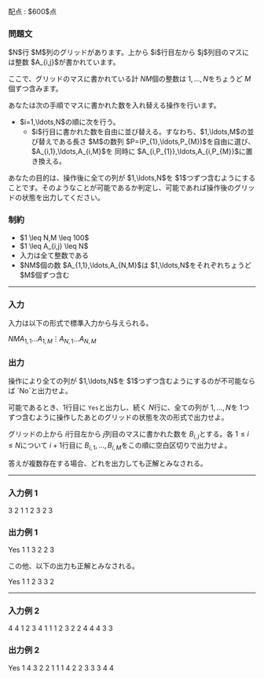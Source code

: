 
<div>

<span>

<span>

<p>
配点 : $600$点
</p>

<div>

<section>

### **問題文**

<p>
$N$行 $M$列のグリッドがあります。上から $i$行目左から $j$列目のマスには整数 $A_{i,j}$が書かれています。

ここで、グリッドのマスに書かれている計 $NM$個の整数は $1,\ldots,N$をちょうど $M$個ずつ含みます。
</p>

<p>
あなたは次の手順でマスに書かれた数を入れ替える操作を行います。
</p>

<ul>

<li>
$i=1,\ldots,N$の順に次を行う。
<ul>

<li>
$i$行目に書かれた数を自由に並び替える。すなわち、$1,\ldots,M$の並び替えである長さ $M$の数列 $P=(P_{1},\ldots,P_{M})$を自由に選び、$A_{i,1},\ldots,A_{i,M}$を 同時に $A_{i,P_{1}},\ldots,A_{i,P_{M}}$に置き換える。
</li>

</ul>

</li>

</ul>

<p>
あなたの目的は、操作後に全ての列が $1,\ldots,N$を $1$つずつ含むようにすることです。そのようなことが可能であるか判定し、可能であれば操作後のグリッドの状態を出力してください。
</p>

</section>

</div>

<div>

<section>

### **制約**

<ul>

<li>
$1 \leq N,M \leq 100$
</li>

<li>
$1 \leq A_{i,j} \leq N$
</li>

<li>
入力は全て整数である
</li>

<li>
$NM$個の数 $A_{1,1},\ldots,A_{N,M}$は $1,\ldots,N$をそれぞれちょうど $M$個ずつ含む
</li>

</ul>

</section>

</div>

---

<div>

<div>

<section>

### **入力**

<p>
入力は以下の形式で標準入力から与えられる。
</p>

<div>

$N$$M$$A_{1,1}$$\ldots$$A_{1,M}$$\vdots$$A_{N,1}$$\ldots$$A_{N,M}$
</div>

</section>

</div>

<div>

<section>

### **出力**

<p>
操作により全ての列が $1,\ldots,N$を $1$つずつ含むようにするのが不可能ならば `No`と出力せよ。

可能であるとき、$1$行目に `Yes`と出力し、続く $N$行に、全ての列が $1,\ldots,N$を $1$つずつ含むように操作したあとのグリッドの状態を次の形式で出力せよ。

グリッドの上から $i$行目左から $j$列目のマスに書かれた数を $B_{i,j}$とする。各 $1\leq i \leq N$について $i+1$行目に $B_{i,1},\ldots,B_{i,M}$をこの順に空白区切りで出力せよ。
</p>

<p>
答えが複数存在する場合、どれを出力しても正解とみなされる。
</p>

</section>

</div>

</div>

---

<div>

<section>

### **入力例 1**

<div>

3 2
1 1
2 3
2 3

</div>

</section>

</div>

<div>

<section>

### **出力例 1**

<div>

Yes
1 1
3 2
2 3

</div>

<p>
この他、以下の出力も正解とみなされる。
</p>

<div>

Yes
1 1
2 3
3 2

</div>

</section>

</div>

---

<div>

<section>

### **入力例 2**

<div>

4 4
1 2 3 4
1 1 1 2
3 2 2 4
4 4 3 3

</div>

</section>

</div>

<div>

<section>

### **出力例 2**

<div>

Yes
1 4 3 2
2 1 1 1
4 2 2 3
3 3 4 4

</div>

</section>

</div>

</span>

</span>

</div>
